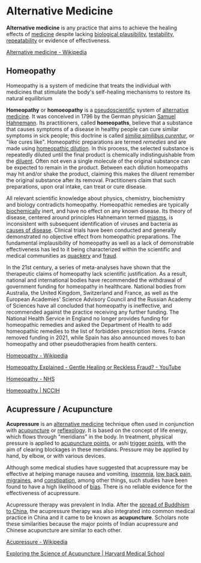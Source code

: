# Alternative Medicine

**Alternative medicine** is any practice that aims to achieve the healing effects of [medicine](https://en.wikipedia.org/wiki/Medicine "Medicine") despite lacking [biological plausibility](https://en.wikipedia.org/wiki/Biological_plausibility "Biological plausibility"), [testability](https://en.wikipedia.org/wiki/Testability "Testability"), [repeatability](https://en.wikipedia.org/wiki/Repeatability "Repeatability") or evidence of effectiveness.

[Alternative medicine - Wikipedia](https://en.wikipedia.org/wiki/Alternative_medicine)

## Homeopathy

Homeopathy is a system of medicine that treats the individual with medicines that stimulate the body's self-healing mechanisms to restore its natural equilibrium

**Homeopathy** or **homoeopathy** is a [pseudoscientific](https://en.wikipedia.org/wiki/Pseudoscientific "Pseudoscientific") system of [alternative medicine](https://en.wikipedia.org/wiki/Alternative_medicine "Alternative medicine"). It was conceived in 1796 by the German physician [Samuel Hahnemann](https://en.wikipedia.org/wiki/Samuel_Hahnemann "Samuel Hahnemann"). Its practitioners, called **homeopaths**, believe that a substance that causes symptoms of a disease in healthy people can cure similar symptoms in sick people; this doctrine is called _[similia similibus curentur](https://en.wikipedia.org/wiki/Similia_similibus_curentur "Similia similibus curentur")_, or "like cures like". Homeopathic preparations are termed _remedies_ and are made using [homeopathic dilution](https://en.wikipedia.org/wiki/Homeopathic_dilution "Homeopathic dilution"). In this process, the selected substance is repeatedly diluted until the final product is chemically indistinguishable from the [diluent](https://en.wikipedia.org/wiki/Diluent "Diluent"). Often not even a single molecule of the original substance can be expected to remain in the product. Between each dilution homeopaths may hit and/or shake the product, claiming this makes the diluent remember the original substance after its removal. Practitioners claim that such preparations, upon oral intake, can treat or cure disease.

All relevant scientific knowledge about physics, chemistry, biochemistry and biology contradicts homeopathy. Homeopathic remedies are typically [biochemically](https://en.wikipedia.org/wiki/Biochemistry "Biochemistry") inert, and have no effect on any known disease. Its theory of disease, centered around principles Hahnemann termed [miasms](https://en.wikipedia.org/wiki/Homeopathy#Miasms_and_disease), is inconsistent with subsequent identification of viruses and bacteria as [causes of disease](https://en.wikipedia.org/wiki/Germ_theory_of_disease "Germ theory of disease"). Clinical trials have been conducted and generally demonstrated no objective effect from homeopathic preparations. The fundamental implausibility of homeopathy as well as a lack of demonstrable effectiveness has led to it being characterized within the scientific and medical communities as [quackery](https://en.wikipedia.org/wiki/Quackery "Quackery") and [fraud](https://en.wikipedia.org/wiki/Fraud "Fraud").

In the 21st century, a series of meta-analyses have shown that the therapeutic claims of homeopathy lack scientific justification. As a result, national and international bodies have recommended the withdrawal of government funding for homeopathy in healthcare. National bodies from Australia, the United Kingdom, Switzerland and France, as well as the European Academies' Science Advisory Council and the Russian Academy of Sciences have all concluded that homeopathy is ineffective, and recommended against the practice receiving any further funding. The National Health Service in England no longer provides funding for homeopathic remedies and asked the Department of Health to add homeopathic remedies to the list of forbidden prescription items. France removed funding in 2021, while Spain has also announced moves to ban homeopathy and other pseudotherapies from health centers.

[Homeopathy - Wikipedia](https://en.wikipedia.org/wiki/Homeopathy)

[Homeopathy Explained - Gentle Healing or Reckless Fraud? - YouTube](https://www.youtube.com/watch?v=8HslUzw35mc)

[Homeopathy - NHS](https://www.nhs.uk/conditions/homeopathy/)

[Homeopathy | NCCIH](https://www.nccih.nih.gov/health/homeopathy)

## Acupressure / Acupuncture

**Acupressure** is an [alternative medicine](https://en.wikipedia.org/wiki/Alternative_medicine "Alternative medicine") technique often used in conjunction with [acupuncture](https://en.wikipedia.org/wiki/Acupuncture "Acupuncture") or [reflexology](https://en.wikipedia.org/wiki/Reflexology "Reflexology"). It is based on the concept of life energy, which flows through "meridians" in the body. In treatment, physical pressure is applied to [acupuncture points](https://en.wikipedia.org/wiki/Acupuncture_point "Acupuncture point"), or ashi [trigger points](https://en.wikipedia.org/wiki/Myofascial_trigger_point "Myofascial trigger point"), with the aim of clearing blockages in these meridians. Pressure may be applied by hand, by elbow, or with various devices.

Although some medical studies have suggested that acupressure may be effective at helping manage nausea and vomiting, [insomnia](https://en.wikipedia.org/wiki/Insomnia "Insomnia"), [low back pain](https://en.wikipedia.org/wiki/Low_back_pain "Low back pain"), [migraines](https://en.wikipedia.org/wiki/Migraine "Migraine"), and [constipation](https://en.wikipedia.org/wiki/Constipation "Constipation"), among other things, such studies have been found to have a high likelihood of [bias](https://en.wikipedia.org/wiki/Bias "Bias"). There is no reliable evidence for the effectiveness of acupressure.

Acupressure therapy was prevalent in India. After the [spread of Buddhism to China](https://en.wikipedia.org/wiki/Chinese_Buddhism#Han_Dynasty_(206_BCE%E2%80%93220_CE) "Chinese Buddhism"), the acupressure therapy was also integrated into common medical practice in China and it came to be known as **acupuncture**. Scholars note these similarities because the major points of Indian acupressure and Chinese acupuncture are similar to each other.

[Acupressure - Wikipedia](https://en.wikipedia.org/wiki/Acupressure)

[Exploring the Science of Acupuncture | Harvard Medical School](https://hms.harvard.edu/news/exploring-science-acupuncture)
